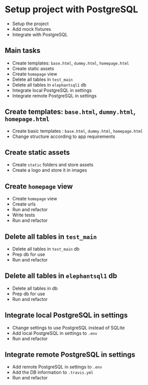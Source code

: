 # Setup project with PostgreSQL

- Setup the project
- Add mock fixtures
- Integrate with PostgreSQL

## Main tasks

- Create templates: `base.html`, `dummy.html`, `homepage.html`
- Create static assets
- Create `homepage` view
- Delete all tables in `test_main`
- Delete all tables in `elephantsql1` db
- Integrate local PostgreSQL in settings
- Integrate remote PostgreSQL in settings

## Create templates: `base.html`, `dummy.html`, `homepage.html`

- Create basic templates : `base.html`, `dummy.html`, `homepage.html`
- Change structure according to app requirements

## Create static assets

- Create `static` folders and store assets
- Create a logo and store it in images

## Create `homepage` view

- Create `homepage` view
- Create urls
- Run and refactor
- Write tests
- Run and refactor

## Delete all tables in `test_main`

- Delete all tables in `test_main` db
- Prep db for use
- Run and refactor

## Delete all tables in `elephantsql1` db

- Delete all tables in db
- Prep db for use
- Run and refactor

## Integrate local PostgreSQL in settings

- Change settings to use PostgreSQL instead of SQLite
- Add local PostgreSQL in settings to `.env`
- Run and refactor

## Integrate remote PostgreSQL in settings

- Add remote PostgreSQL in settings to `.env`
- Add the DB information to `.travis.yml`
- Run and refactor
